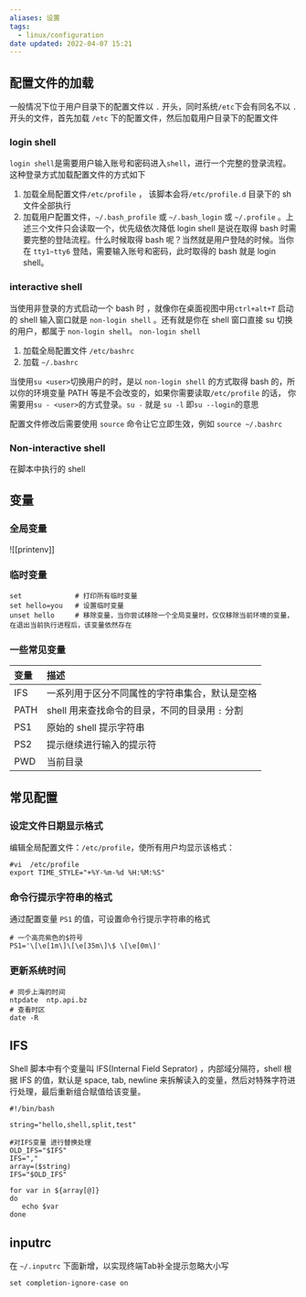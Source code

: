 ```yaml
---
aliases: 设置
tags:
  - linux/configuration
date updated: 2022-04-07 15:21
---
```


## 配置文件的加载

一般情况下位于用户目录下的配置文件以 `.` 开头，同时系统`/etc`下会有同名不以 `.` 开头的文件，首先加载 `/etc` 下的配置文件，然后加载用户目录下的配置文件

### login shell

`login shell`是需要用户输入账号和密码进入`shell`，进行一个完整的登录流程。这种登录方式加载配置文件的方式如下

1. 加载全局配置文件`/etc/profile` ， 该脚本会将`/etc/profile.d` 目录下的 sh 文件全部执行
2. 加载用户配置文件，`~/.bash_profile` 或 `~/.bash_login` 或 `~/.profile` 。上述三个文件只会读取一个，优先级依次降低
   login shell 是说在取得 bash 时需要完整的登陆流程。什么时候取得 bash 呢？当然就是用户登陆的时候。当你在 `tty1~tty6` 登陆，需要输入账号和密码，此时取得的 bash 就是 login shell。

### interactive shell

当使用非登录的方式启动一个 bash 时 ，就像你在桌面视图中用`ctrl+alt+T` 启动的 shell 输入窗口就是 `non-login shell` 。还有就是你在 shell 窗口直接 su 切换的用户，都属于 `non-login shell`。
`non-login shell`

1. 加载全局配置文件 `/etc/bashrc`
2. 加载 `~/.bashrc`

当使用`su <user>`切换用户的时，是以 `non-login shell` 的方式取得 bash 的，所以你的环境变量 PATH 等是不会改变的，如果你需要读取`/etc/profile` 的话， 你需要用`su - <user>`的方式登录。`su -` 就是 `su -l` 即`su --login`的意思

配置文件修改后需要使用 `source` 命令让它立即生效，例如 `source ~/.bashrc`

### Non-interactive shell

在脚本中执行的 shell

## 变量

### 全局变量

![[printenv]]

### 临时变量

```shell
set             # 打印所有临时变量
set hello=you   # 设置临时变量
unset hello     # 移除变量，当你尝试移除一个全局变量时，仅仅移除当前环境的变量，在退出当前执行进程后，该变量依然存在
```

### 一些常见变量

| 变量   | 描述                            |
| :--- | :---------------------------- |
| IFS  | 一系列用于区分不同属性的字符串集合，默认是空格       |
| PATH | shell 用来查找命令的目录，不同的目录用 `:` 分割 |
| PS1  | 原始的 shell 提示字符串               |
| PS2  | 提示继续进行输入的提示符                  |
| PWD  | 当前目录                          |

## 常见配置

### 设定文件日期显示格式

编辑全局配置文件：`/etc/profile`，使所有用户均显示该格式：

```shell
#vi  /etc/profile
export TIME_STYLE="+%Y-%m-%d %H:%M:%S"
```

### 命令行提示字符串的格式

通过配置变量 `PS1` 的值，可设置命令行提示字符串的格式

```shell
# 一个高亮紫色的$符号
PS1='\[\e[1m\]\[\e[35m\]\$ \[\e[0m\]'
```

### 更新系统时间

```shell
# 同步上海的时间
ntpdate  ntp.api.bz
# 查看时区
date -R
```

## IFS

Shell 脚本中有个变量叫 IFS(Internal Field Seprator) ，内部域分隔符，shell 根据 IFS 的值，默认是 space, tab, newline 来拆解读入的变量，然后对特殊字符进行处理，最后重新组合赋值给该变量。

```shell
#!/bin/bash

string="hello,shell,split,test"

#对IFS变量 进行替换处理
OLD_IFS="$IFS"
IFS=","
array=($string)
IFS="$OLD_IFS"

for var in ${array[@]}
do
   echo $var
done
```

## inputrc

在 `~/.inputrc` 下面新增，以实现终端Tab补全提示忽略大小写

```
set completion-ignore-case on
```
